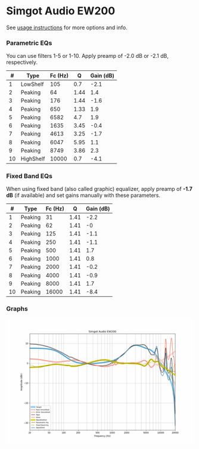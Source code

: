 # Simgot Audio EW200
See [usage instructions](https://github.com/jaakkopasanen/AutoEq#usage) for more options and info.

### Parametric EQs
You can use filters 1-5 or 1-10. Apply preamp of -2.0 dB or -2.1 dB, respectively.

|   # | Type      |   Fc (Hz) |    Q |   Gain (dB) |
|-----|-----------|-----------|------|-------------|
|   1 | LowShelf  |       105 | 0.7  |        -2.1 |
|   2 | Peaking   |        64 | 1.44 |         1.4 |
|   3 | Peaking   |       176 | 1.44 |        -1.6 |
|   4 | Peaking   |       650 | 1.33 |         1.9 |
|   5 | Peaking   |      6582 | 4.7  |         1.9 |
|   6 | Peaking   |      1635 | 3.45 |        -0.4 |
|   7 | Peaking   |      4613 | 3.25 |        -1.7 |
|   8 | Peaking   |      6047 | 5.95 |         1.1 |
|   9 | Peaking   |      8749 | 3.86 |         2.3 |
|  10 | HighShelf |     10000 | 0.7  |        -4.1 |

### Fixed Band EQs
When using fixed band (also called graphic) equalizer, apply preamp of **-1.7 dB** (if available) and set gains manually with these parameters.

|   # | Type    |   Fc (Hz) |    Q |   Gain (dB) |
|-----|---------|-----------|------|-------------|
|   1 | Peaking |        31 | 1.41 |        -2.2 |
|   2 | Peaking |        62 | 1.41 |        -0   |
|   3 | Peaking |       125 | 1.41 |        -1.1 |
|   4 | Peaking |       250 | 1.41 |        -1.1 |
|   5 | Peaking |       500 | 1.41 |         1.7 |
|   6 | Peaking |      1000 | 1.41 |         0.8 |
|   7 | Peaking |      2000 | 1.41 |        -0.2 |
|   8 | Peaking |      4000 | 1.41 |        -0.9 |
|   9 | Peaking |      8000 | 1.41 |         1.7 |
|  10 | Peaking |     16000 | 1.41 |        -8.4 |

### Graphs
![](./Simgot%20Audio%20EW200.png)
